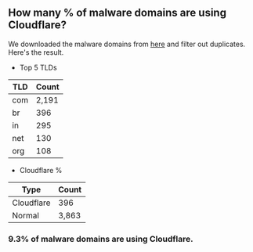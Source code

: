 ## How many % of malware domains are using Cloudflare?


We downloaded the malware domains from [here](https://urlhaus.abuse.ch) and filter out duplicates.
Here's the result.


[//]: # (start replacement)


- Top 5 TLDs

| TLD | Count |
| --- | --- |
| com | 2,191 |
| br | 396 |
| in | 295 |
| net | 130 |
| org | 108 |


- Cloudflare %

| Type | Count |
| --- | --- |
| Cloudflare | 396 |
| Normal | 3,863 |


### 9.3% of malware domains are using Cloudflare.